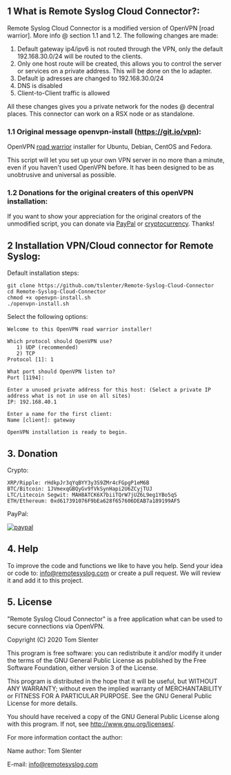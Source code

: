 ## 1 What is Remote Syslog Cloud Connector?:
Remote Syslog Cloud Connector is a modified version of OpenVPN [road warrior]. More info @ section 1.1 and 1.2. The following changes are made:
1) Default gateway ip4/ipv6 is not routed through the VPN, only the default 192.168.30.0/24 will be routed to the clients.
2) Only one host route will be created, this allows you to control the server or services on a private address. This will be done on the lo adapter.
3) Default ip adresses are changed to 192.168.30.0/24
4) DNS is disabled
5) Client-to-Client traffic is allowed

All these changes gives you a private network for the nodes @ decentral places. This connector can work on a RSX node or as standalone.

### 1.1 Original message openvpn-install (https://git.io/vpn):
OpenVPN [road warrior](http://en.wikipedia.org/wiki/Road_warrior_%28computing%29) installer for Ubuntu, Debian, CentOS and Fedora.

This script will let you set up your own VPN server in no more than a minute, even if you haven't used OpenVPN before. It has been designed to be as unobtrusive and universal as possible.

### 1.2 Donations for the original creaters of this openVPN installation:
If you want to show your appreciation for the original creators of the unmodified script, you can donate via [PayPal](https://www.paypal.com/cgi-bin/webscr?cmd=_s-xclick&hosted_button_id=VBAYDL34Z7J6L) or [cryptocurrency](https://pastebin.com/raw/M2JJpQpC). Thanks!

## 2 Installation VPN/Cloud connector for Remote Syslog:
Default installation steps:
```
git clone https://github.com/tslenter/Remote-Syslog-Cloud-Connector
cd Remote-Syslog-Cloud-Connector
chmod +x openvpn-install.sh
./openvpn-install.sh
```

Select the following options:
```
Welcome to this OpenVPN road warrior installer!

Which protocol should OpenVPN use?
   1) UDP (recommended)
   2) TCP
Protocol [1]: 1

What port should OpenVPN listen to?
Port [1194]:

Enter a unused private address for this host: (Select a private IP address what is not in use on all sites)
IP: 192.168.40.1

Enter a name for the first client:
Name [client]: gateway

OpenVPN installation is ready to begin.
```

## 3. Donation

Crypto:

```
XRP/Ripple: rHdkpJr3qYqBYY3y3S9ZMr4cFGpgP1eM6B
BTC/Bitcoin: 1JVmexqGBQyGv9fVkSynHapi2U6ZCyjTUJ
LTC/Litecoin Segwit: MAH8ATCK6X7biiTQrW7jUZ6L9eg1YBo5qS
ETH/Ethereum: 0xd617391076F9bEa628f657606DEAB7a189199AF5
```
PayPal:

[![paypal](https://www.paypalobjects.com/en_US/NL/i/btn/btn_donateCC_LG.gif)](https://www.paypal.com/cgi-bin/webscr?cmd=_donations&business=KQKRPDQYHYR7W&currency_code=EUR&source=url)

## 4. Help

To improve the code and functions we like to have you help. Send your idea or code to: info@remotesyslog.com or create a pull request. We will review it and add it to this project.

## 5. License
"Remote Syslog Cloud Connector" is a free application what can be used to secure connections via OpenVPN.

Copyright (C) 2020 Tom Slenter

This program is free software: you can redistribute it and/or modify it under the terms of the GNU General Public License as published by the Free Software Foundation, either version 3 of the License.

This program is distributed in the hope that it will be useful, but WITHOUT ANY WARRANTY; without even the implied warranty of MERCHANTABILITY or FITNESS FOR A PARTICULAR PURPOSE. See the GNU General Public License for more details.

You should have received a copy of the GNU General Public License along with this program. If not, see http://www.gnu.org/licenses/.

For more information contact the author:

Name author: Tom Slenter

E-mail: info@remotesyslog.com
